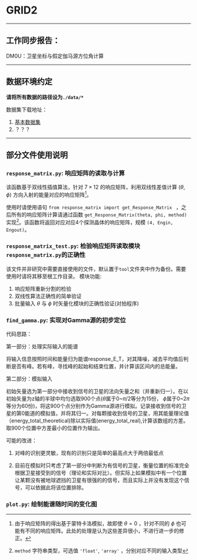 # GRID2
---

## 工作同步报告：
DM0U：卫星坐标与假定伽马源方位角计算 

---
## 数据环境约定

**请将所有数据的路径设为`./data/*`**

数据集下载地址：

1.  [基本数据集](https://cloud.tsinghua.edu.cn/d/44b1bd37ee444ecb84b6/)
2. ？？？



***

## 部分文件使用说明

### `response_matrix.py`:  响应矩阵的读取与计算

该函数基于双线性插值算法，针对 $7\times 12$ 的响应矩阵，利用双线性差值计算 $(\theta, \phi)$ 方向入射的能量对应的响应矩阵[^1]。

使用时请使用语句 `from response_matrix import get_Response_Matrix ` ，之后所有的响应矩阵计算请通过函数 `get_Response_Matrix(theta, phi, method)` 实现[^2]。该函数将返回对应对应4个探测晶体的响应矩阵，规模 `(4, Engin, Engout)`。




### `response_matrix_test.py`:  检验响应矩阵读取模块`response_matrix.py`的正确性
该文件并非研究中需要直接使用的文件，默认置于`tool`文件夹中作为备份。需要使用时请将其移至根工作目录。
模块功能:
1. 响应矩阵重新分割的检验
2. 双线性算法正确性的简单验证
3. 批量输入 $\theta$ 与 $\phi$ 时矢量化模块的正确性验证(对拍程序) 


### `find_gamma.py`: 实现对Gamma源的初步定位
代码思路：

第一部分：处理实际输入的能谱

将输入信息按照时间和能量归为能谱response_E_T，对其降噪，减去平均值后判断是否有峰。若有峰，寻找峰的起始和结束位置，并计算该区间内的总能量。

第二部分：模拟输入

初始矢量选为第一部分中接收到信号的卫星的法向矢量之和（并重新归一）。在以初始矢量为z轴的半球中均匀选取900个点($\theta$属于0~$\pi/2$等分为15份， $\phi$属于0~$2\pi$等分为60份)，将这900个点分别作为Gamma源进行模拟。记录接收到信号的卫星的第0能道的模拟值，并将其归一。对每颗接收到信号的卫星，用其能量理论值（energy_total_theoretical)除以实际值(energy_total_real),计算该数组的方差。取900个位置中方差最小的位置作为输出。

可能的改进：

1. 对峰的识别更灵敏，现有的识别只是简单的最高点大于两倍最低点

2. 目前在模拟时只考虑了第一部分中判断为有信号的卫星，衡量位置的标准完全根据卫星接受到的信号（理论和实际对比）。但实际上如果模拟中有一个位置让某颗没有被地球遮挡的卫星有很强的的信号，而且实际上并没有发现这个信号，可以依据此将该位置排除。

### `plot.py`: 绘制能谱随时间的变化图


[^1]: 由于响应矩阵的得出基于蒙特卡洛模拟，故即使 $\theta=0$ ，针对不同的 $\phi$ 也可能有不同的响应矩阵。此处的处理是认为这些差异很小，不进行进一步的修正。
[^2]: `method` 字符串类型，可选值 `'float'`, `'array'` ，分别对应不同的输入类型